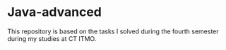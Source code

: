 # Java-advanced
This repository is based on the tasks I solved during the fourth semester during my studies at CT ITMO.
